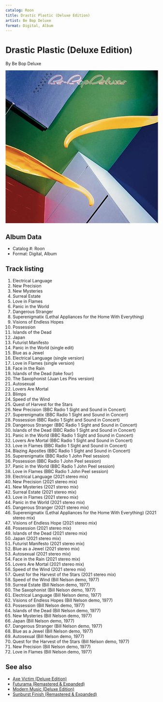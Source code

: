```yaml
---
catalog: Roon
title: Drastic Plastic (Deluxe Edition)
artist: Be Bop Deluxe
format: Digital, Album
---
```


# Drastic Plastic (Deluxe Edition)

By Be Bop Deluxe

![](../../assets/albumcovers/Be_Bop_Deluxe-Drastic_Plastic_Deluxe_Edition.png)

## Album Data

- Catalog #: Roon
- Format: Digital, Album


## Track listing


1. Electrical Language
2. New Precision
3. New Mysteries
4. Surreal Estate
5. Love in Flames
6. Panic in the World
7. Dangerous Stranger
8. Superenigmatix (Lethal Appliances for the Home With Everything)
9. Visions of Endless Hopes
10. Possession
11. Islands of the Dead
12. Japan
13. Futurist Manifesto
14. Panic in the World (single edit)
15. Blue as a Jewel
16. Electrical Language (single version)
17. Love in Flames (single version)
18. Face in the Rain
19. Islands of the Dead (take four)
20. The Saxophonist (Juan Les Pins version)
21. Autosexual
22. Lovers Are Mortal
23. Blimps
24. Speed of the Wind
25. Quest of Harvest for the Stars
26. New Precision (BBC Radio 1 Sight and Sound in Concert)
27. Superenigmatix (BBC Radio 1 Sight and Sound in Concert)
28. Possession (BBC Radio 1 Sight and Sound in Concert)
29. Dangerous Stranger (BBC Radio 1 Sight and Sound in Concert)
30. Islands of the Dead (BBC Radio 1 Sight and Sound in Concert)
31. Panic in the World (BBC Radio 1 Sight and Sound in Concert)
32. Lovers Are Mortal (BBC Radio 1 Sight and Sound in Concert)
33. Love in Flames (BBC Radio 1 Sight and Sound in Concert)
34. Blazing Apostles (BBC Radio 1 Sight and Sound in Concert)
35. Superenigmatix (BBC Radio 1 John Peel session)
36. Possession (BBC Radio 1 John Peel session)
37. Panic in the World (BBC Radio 1 John Peel session)
38. Love in Flames (BBC Radio 1 John Peel session)
39. Electrical Language (2021 stereo mix)
40. New Precision (2021 stereo mix)
41. New Mysteries (2021 stereo mix)
42. Surreal Estate (2021 stereo mix)
43. Love in Flames (2021 stereo mix)
44. Panic in the World (2021 stereo mix)
45. Dangerous Stranger (2021 stereo mix)
46. Superenigmatix (Lethal Appliances for the Home With Everything) (2021 stereo mix)
47. Visions of Endless Hope (2021 stereo mix)
48. Possession (2021 stereo mix)
49. Islands of the Dead (2021 stereo mix)
50. Japan (2021 stereo mix)
51. Futurist Manifesto (2021 stereo mix)
52. Blue as a Jewel (2021 stereo mix)
53. Autosexual (2021 stereo mix)
54. Face in the Rain (2021 stereo mix)
55. Lovers Are Mortal (2021 stereo mix)
56. Speed of the Wind (2021 stereo mix)
57. Quest for the Harvest of the Stars (2021 stereo mix)
58. Speed of the Wind (Bill Nelson demo, 1977)
59. Surreal Estate (Bill Nelson demo, 1977)
60. The Saxophonist (Bill Nelson demo, 1977)
61. Electrical Language (Bill Nelson demo, 1977)
62. Visions of Endless Hopes (Bill Nelson demo, 1977)
63. Possession (Bill Nelson demo, 1977)
64. Islands of the Dead (Bill Nelson demo, 1977)
65. New Mysteries (Bill Nelson demo, 1977)
66. Japan (Bill Nelson demo, 1977)
67. Dangerous Stranger (Bill Nelson demo, 1977)
68. Blue as a Jewel (Bill Nelson demo, 1977)
69. Autosexual (Bill Nelson demo, 1977)
70. Quest for the Harvest of the Stars (Bill Nelson demo, 1977)
71. New Precision (Bill Nelson demo, 1977)
72. Love in Flames (Bill Nelson demo, 1977)


## See also

- [Axe Victim (Deluxe Edition)](Axe_Victim_Deluxe_Edition.md)
- [Futurama (Remastered & Expanded)](Futurama_Remastered_and_Expanded.md)
- [Modern Music (Deluxe Edition)](Modern_Music_Deluxe_Edition.md)
- [Sunburst Finish (Remastered & Expanded)](Sunburst_Finish_Remastered_and_Expanded.md)
